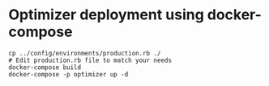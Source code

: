 Optimizer deployment using docker-compose
=========================================

    cp ../config/environments/production.rb ./
    # Edit production.rb file to match your needs
    docker-compose build
    docker-compose -p optimizer up -d
